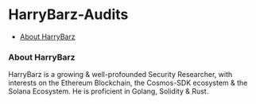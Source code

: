 # HarryBarz-Audits

- [About HarryBarz](https://github.com/HarryBarz/HarryBarz-Audits/edit/main/README.md#about-harrybarz)

### About HarryBarz 
HarryBarz is a growing & well-profounded Security Researcher, with interests on the Ethereum Blockchain, the Cosmos-SDK ecosystem & the Solana Ecosystem. He is proficient in Golang, Solidity & Rust.
